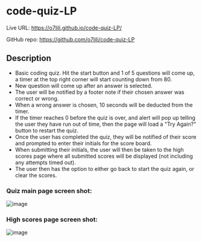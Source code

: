 # code-quiz-LP

Live URL: https://o7lili.github.io/code-quiz-LP/

GitHub repo: https://github.com/o7lili/code-quiz-LP

## Description
* Basic coding quiz. Hit the start button and 1 of 5 questions will come up, a timer at the top right corner will start counting down from 80. 
* New question will come up after an answer is selected. 
* The user will be notified by a footer note if their chosen answer was correct or wrong. 
* When a wrong answer is chosen, 10 seconds will be deducted from the timer. 
* If the timer reaches 0 before the quiz is over, and alert will pop up telling the user they have run out of time, then the page will load a "Try Again?" button to restart the quiz. 
* Once the user has completed the quiz, they will be notified of their score and prompted to enter their initials for the score board. 
* When submitting their initials, the user will then be taken to the high scores page where all submitted scores will be displayed (not including any attempts timed out). 
* The user then has the option to either go back to start the quiz again, or clear the scores.

### Quiz main page screen shot:

![image](https://user-images.githubusercontent.com/103470899/176706631-f27111e1-99bc-460e-ace8-734e856b91e8.png)

### High scores page screen shot:

![image](https://user-images.githubusercontent.com/103470899/176702336-be596607-5493-4886-9e76-643282e4dd07.png)
